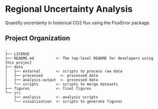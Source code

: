 Regional Uncertainty Analysis
==============================

Quantify uncertainty in historical CO2 flux using the FluxError package.

Project Organization
--------------------

```
.
├── LICENSE
├── README.md          <- The top-level README for developers using this project
├── data               
│   ├── external       <- scripts to process raw data
│   ├── processed        <- processed data
│   ├── analysis-output  <- processed data
│   └── scripts        <- scripts to merge datasets
├── figures            <- final figures
└── src
    ├── analysis       <- analysis scripts
    └── visualization  <- scripts to generate figures
```

